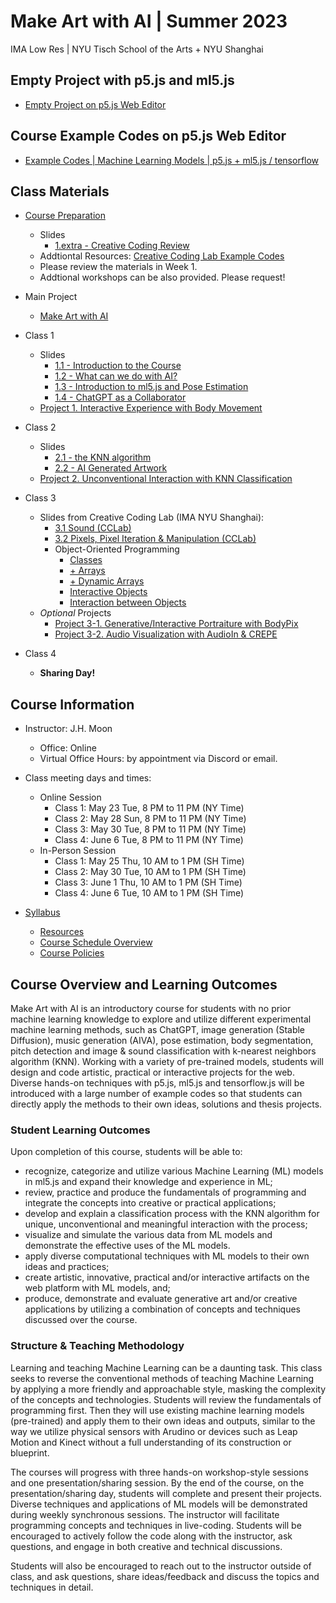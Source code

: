 # Make Art with AI | Summer 2023
IMA Low Res | NYU Tisch School of the Arts + NYU Shanghai

## Empty Project with p5.js and ml5.js
* [Empty Project on p5.js Web Editor](https://editor.p5js.org/MOQN/sketches/2RIVSxae0)

## Course Example Codes on p5.js Web Editor
* [Example Codes | Machine Learning Models | p5.js + ml5.js / tensorflow](https://docs.google.com/document/d/1KqxyHmfxd-98slLhhl3gkE6uxcdhIt2cWgAPBm6ryMo/edit?usp=sharing)

## Class Materials
* [Course Preparation](https://docs.google.com/document/d/1OkArfwlWlIjAMlWhj6u7zHg19G9XxiaqrDXyquQl6XQ/edit#bookmark=id.6gser51buvmz)
  * Slides
    * [1.extra - Creative Coding Review](https://docs.google.com/presentation/d/1jvdh5Bh2OavjeFnDi0Td2qgByoworV6EvY7YveieioM/edit?usp=sharing)
  * Addtiontal Resources: [Creative Coding Lab Example Codes](https://docs.google.com/document/d/15cr6qsJfbtwk2WWQ-0sC6CXOFDIO22jsSPhnrRx7pbo/edit?usp=sharing)
  * Please review the materials in Week 1.
  * Addtional workshops can be also provided. Please request!

* Main Project
  * [Make Art with AI](https://docs.google.com/document/d/1wEHQckrIxtYHAeajhaSw7R-xvwDD1yiKfBmxzo8DmtA/edit?usp=sharing)

* Class 1
  * Slides
    * [1.1 - Introduction to the Course](https://docs.google.com/presentation/d/1hExSFOSWi6ZiNTTa6shv1atxcUyxjZ3i8HASBGqGqks/edit?usp=sharing)
    * [1.2 - What can we do with AI?](https://docs.google.com/presentation/d/1jCYBdUOqadvGD0sjmWQuo80CipW1jipbBisAW6HIshY/edit?usp=sharing)
    * [1.3 - Introduction to ml5.js and Pose Estimation](https://docs.google.com/presentation/d/1FxCB_Yv0PLqoqhsJXRdSdrpo33P3I_6Tj55u2k8qRj0/edit?usp=sharing)
    * [1.4 - ChatGPT as a Collaborator](https://docs.google.com/presentation/d/1s2hNb87cuzkHBLmWrMPzYZP5r2U8uiLK4s_omLJG_lQ/edit?usp=sharing)
  * [Project 1. Interactive Experience with Body Movement](https://docs.google.com/document/d/1PQ4DxPPqXOn0XlG0NkESyouAs2oGpPp3FrQ7qoP1lcc/edit?usp=sharing)

* Class 2
  * Slides
    * [2.1 - the KNN algorithm](https://docs.google.com/presentation/d/1tuk5j6BX_bzvvEWaPtBI5PR9V4TipnsUYzDHUn3tzrU/edit?usp=sharing)
    * [2.2 - AI Generated Artwork](https://docs.google.com/presentation/d/1WzJXrf6RCEH1eG-wx7UziY-DXi4icyOvU73_HZBFVXs/edit?usp=sharing)
  * [Project 2. Unconventional Interaction with KNN Classification](https://docs.google.com/document/d/1-KVWr_3XXTs4tJIEXamKWyGwqN5ZSZhCmNKBt7iaQCU/edit?usp=sharing)

* Class 3
  * Slides from Creative Coding Lab (IMA NYU Shanghai):
    * [3.1 Sound (CCLab)](https://docs.google.com/presentation/d/1e11Ssh_PDe0Y1O2vB54DNUlwGgG27ruUr60G5TwNe3k/edit?usp=sharing)
    * [3.2 Pixels, Pixel Iteration & Manipulation (CCLab)](https://docs.google.com/presentation/d/1VJxdNFkQBSRU8NMq-LmU-1-1cj9usAscKTgND0xf2Vw/edit?usp=sharing)
    * Object-Oriented Programming
      * [Classes](https://docs.google.com/presentation/d/1aBZkKs981hAN9h-3kxhOrEBzbMosNLMNI066n9yHaYA/edit?usp=drive_link)
      * [+ Arrays](https://docs.google.com/presentation/d/1uDFK-lF-IeaQs3VADiWOmRnzG56cn64TQ1txjLY7AkA/edit?usp=drive_link)
      * [+ Dynamic Arrays](https://docs.google.com/presentation/d/1D-7Q1aJFilxvbWVkJOIh2tbfhAUPwuXEy-9oUGsMA24/edit?usp=drive_link)
      * [Interactive Objects](https://docs.google.com/presentation/d/15W-Idc9jZHDdmT7AOpgA6M_4B2ht-Z0iqPsCaBWCwOs/edit?usp=drive_link)
      * [Interaction between Objects](https://docs.google.com/presentation/d/19ZcTj2AFoQMHbXXLA50wG0KouW0qYpgNMpJ1uSXutjY/edit?usp=drive_link)
  * _Optional_ Projects
    * [Project 3-1. Generative/Interactive Portraiture with BodyPix](https://docs.google.com/document/d/1z60zJS4bpuFPnV2n3xMPMu4lNggbQbcIrOZcJJW7I7Y/edit?usp=sharing)
    * [Project 3-2. Audio Visualization with AudioIn & CREPE](https://docs.google.com/document/d/1RQB4pn9253Fx6-t1FRSgm14QiqnTjPnzf_mstdnUxHA/edit?usp=sharing)

* Class 4
  * **Sharing Day!**

## Course Information
* Instructor: J.H. Moon
  * Office: Online
  * Virtual Office Hours: by appointment via Discord or email.

* Class meeting days and times:
  * Online Session
    * Class 1: May 23 Tue, 8 PM to 11 PM (NY Time)
    * Class 2: May 28 Sun, 8 PM to 11 PM (NY Time)
    * Class 3: May 30 Tue, 8 PM to 11 PM (NY Time)
    * Class 4: June 6 Tue, 8 PM to 11 PM (NY Time)
  * In-Person Session
    * Class 1: May 25 Thu, 10 AM to 1 PM (SH Time)
    * Class 2: May 30 Tue, 10 AM to 1 PM (SH Time)
    * Class 3: June 1 Thu, 10 AM to 1 PM (SH Time)
    * Class 4: June 6 Tue, 10 AM to 1 PM (SH Time)

* [Syllabus](https://docs.google.com/document/d/1OkArfwlWlIjAMlWhj6u7zHg19G9XxiaqrDXyquQl6XQ/edit?usp=sharing)
  * [Resources](https://docs.google.com/document/d/1OkArfwlWlIjAMlWhj6u7zHg19G9XxiaqrDXyquQl6XQ/edit#bookmark=id.vv8cfz9wl2zr)
  * [Course Schedule Overview](https://docs.google.com/document/d/1OkArfwlWlIjAMlWhj6u7zHg19G9XxiaqrDXyquQl6XQ/edit#bookmark=id.fryx8j1d3h84)
  * [Course Policies](https://docs.google.com/document/d/1OkArfwlWlIjAMlWhj6u7zHg19G9XxiaqrDXyquQl6XQ/edit#bookmark=id.3oncvm2vtsnu)

## Course Overview and Learning Outcomes
Make Art with AI is an introductory course for students with no prior machine learning knowledge to explore and utilize different experimental machine learning methods, such as ChatGPT, image generation (Stable Diffusion), music generation (AIVA), pose estimation, body segmentation, pitch detection and image & sound classification with k-nearest neighbors algorithm (KNN). Working with a variety of pre-trained models, students will design and code artistic, practical or interactive projects for the web. Diverse hands-on techniques with p5.js, ml5.js and tensorflow.js will be introduced with a large number of example codes so that students can directly apply the methods to their own ideas, solutions and thesis projects.
 
### Student Learning Outcomes
Upon completion of this course, students will be able to:
* recognize, categorize and utilize various Machine Learning (ML) models in ml5.js and expand their knowledge and experience in ML;
* review, practice and produce the fundamentals of programming and integrate the concepts into creative or practical applications;
* develop and explain a classification process with the KNN algorithm for unique, unconventional and meaningful interaction with the process;
* visualize and simulate the various data from ML models and demonstrate the effective uses of the ML models.
* apply diverse computational techniques with ML models to their own ideas and practices;
* create artistic, innovative, practical and/or interactive artifacts on the web platform with ML models, and;
* produce, demonstrate and evaluate generative art and/or creative applications by utilizing a combination of concepts and techniques discussed over the course.


### Structure & Teaching Methodology
Learning and teaching Machine Learning can be a daunting task. This class seeks to reverse the conventional methods of teaching Machine Learning by applying a more friendly and approachable style, masking the complexity of the concepts and technologies. Students will review the fundamentals of programming first. Then they will use existing machine learning models (pre-trained) and apply them to their own ideas and outputs, similar to the way we utilize physical sensors with Arudino or devices such as Leap Motion and Kinect without a full understanding of its construction or blueprint.

The courses will progress with three hands-on workshop-style sessions and one presentation/sharing session. By the end of the course, on the presentation/sharing day, students will complete and present their projects. Diverse techniques and applications of ML models will be demonstrated during weekly synchronous sessions. The instructor will facilitate programming concepts and techniques in live-coding. Students will be encouraged to actively follow the code along with the instructor, ask questions, and engage in both creative and technical discussions.

Students will also be encouraged to reach out to the instructor outside of class, and ask questions, share ideas/feedback and discuss the topics and techniques in detail.

